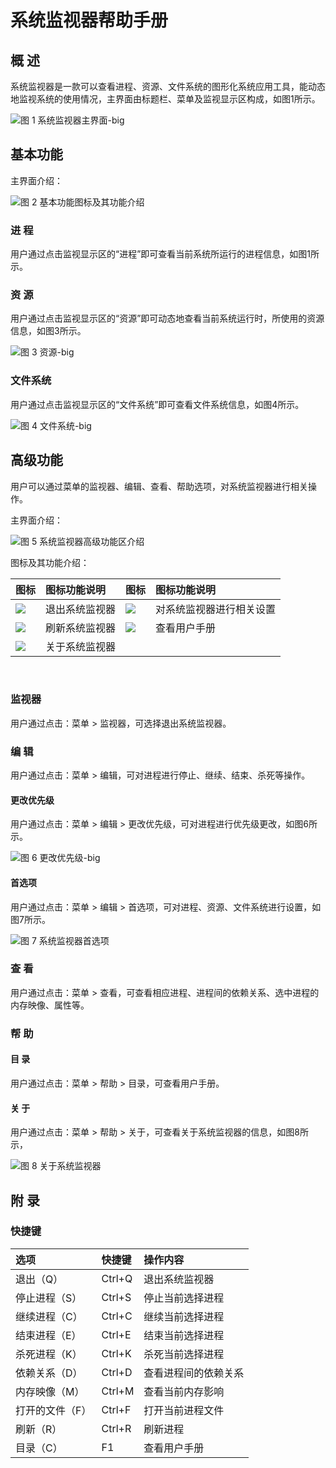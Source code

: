 # 系统监视器帮助手册
## 概 述
系统监视器是一款可以查看进程、资源、文件系统的图形化系统应用工具，能动态地监视系统的使用情况，主界面由标题栏、菜单及监视显示区构成，如图1所示。

![图 1 系统监视器主界面-big](image/1.png)
<br>

## 基本功能
主界面介绍：

![图 2 基本功能图标及其功能介绍](image/2.png)

### 进 程
用户通过点击监视显示区的“进程”即可查看当前系统所运行的进程信息，如图1所示。

### 资 源
用户通过点击监视显示区的“资源”即可动态地查看当前系统运行时，所使用的资源信息，如图3所示。

![图 3 资源-big](image/3.png)

### 文件系统
用户通过点击监视显示区的“文件系统”即可查看文件系统信息，如图4所示。

![图 4 文件系统-big](image/4.png)
<br>

## 高级功能
用户可以通过菜单的监视器、编辑、查看、帮助选项，对系统监视器进行相关操作。

主界面介绍：

![图 5 系统监视器高级功能区介绍](image/5.png)

图标及其功能介绍：

|图标|	图标功能说明	|图标|	图标功能说明
| :------------ | :------------ | :------------ | :------------ |
|![](image/icon1.png)|退出系统监视器|![](image/icon4.png)|对系统监视器进行相关设置
|![](image/icon2.png)|刷新系统监视器|![](image/icon5.png)|	查看用户手册
|![](image/icon3.png)|关于系统监视器||||
	
<br>

### 监视器
用户通过点击：菜单 > 监视器，可选择退出系统监视器。

### 编 辑
用户通过点击：菜单 > 编辑，可对进程进行停止、继续、结束、杀死等操作。

#### 更改优先级
用户通过点击：菜单 > 编辑 > 更改优先级，可对进程进行优先级更改，如图6所示。

![图 6 更改优先级-big](image/6.png)

#### 首选项
用户通过点击：菜单 > 编辑 > 首选项，可对进程、资源、文件系统进行设置，如图7所示。

![图 7 系统监视器首选项](image/7.png)

### 查 看
用户通过点击：菜单 > 查看，可查看相应进程、进程间的依赖关系、选中进程的内存映像、属性等。

### 帮 助
#### 目 录
用户通过点击：菜单 > 帮助 > 目录，可查看用户手册。

#### 关 于
用户通过点击：菜单 > 帮助 > 关于，可查看关于系统监视器的信息，如图8所示，

![图 8 关于系统监视器](image/8.png)
<br>

## 附 录
### 快捷键

|选项	|快捷键	|操作内容
| :------------ | :------------ | :------------ |
|退出（Q）	|Ctrl+Q|	退出系统监视器
|停止进程（S）|	Ctrl+S|	停止当前选择进程
|继续进程（C）|	Ctrl+C|	继续当前选择进程
|结束进程（E）|	Ctrl+E|	结束当前选择进程
|杀死进程（K）|	Ctrl+K|	杀死当前选择进程
|依赖关系（D）|	Ctrl+D|查看进程间的依赖关系
|内存映像（M）|	Ctrl+M	|查看当前内存影响
|打开的文件（F）|	Ctrl+F|	打开当前进程文件
|刷新（R）|	Ctrl+R|	刷新进程
|目录（C）|	F1	|查看用户手册

